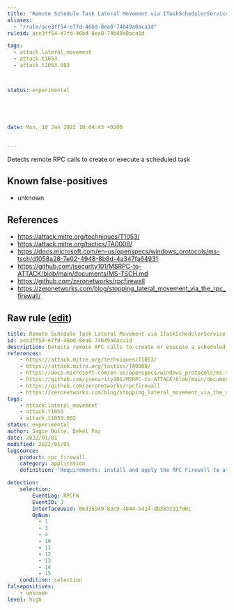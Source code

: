 ```yaml
---
title: "Remote Schedule Task Lateral Movement via ITaskSchedulerService"
aliases:
  - "/rule/ace3ff54-e7fd-46bd-8ea0-74b49a0aca1d"
ruleid: ace3ff54-e7fd-46bd-8ea0-74b49a0aca1d

tags:
  - attack.lateral_movement
  - attack.t1053
  - attack.t1053.002



status: experimental





date: Mon, 10 Jan 2022 18:04:43 +0200


---
```


Detects remote RPC calls to create or execute a scheduled task

<!--more-->


## Known false-positives

* unknown



## References

* https://attack.mitre.org/techniques/T1053/
* https://attack.mitre.org/tactics/TA0008/
* https://docs.microsoft.com/en-us/openspecs/windows_protocols/ms-tsch/d1058a28-7e02-4948-8b8d-4a347fa64931
* https://github.com/jsecurity101/MSRPC-to-ATTACK/blob/main/documents/MS-TSCH.md
* https://github.com/zeronetworks/rpcfirewall
* https://zeronetworks.com/blog/stopping_lateral_movement_via_the_rpc_firewall/


## Raw rule ([edit](https://github.com/SigmaHQ/sigma/edit/master/rules/application/rpc_firewall/rpc_firewall_itaskschedulerservice_lateral_movement.yml))
```yaml
title: Remote Schedule Task Lateral Movement via ITaskSchedulerService
id: ace3ff54-e7fd-46bd-8ea0-74b49a0aca1d
description: Detects remote RPC calls to create or execute a scheduled task
references:
    - https://attack.mitre.org/techniques/T1053/
    - https://attack.mitre.org/tactics/TA0008/
    - https://docs.microsoft.com/en-us/openspecs/windows_protocols/ms-tsch/d1058a28-7e02-4948-8b8d-4a347fa64931
    - https://github.com/jsecurity101/MSRPC-to-ATTACK/blob/main/documents/MS-TSCH.md
    - https://github.com/zeronetworks/rpcfirewall
    - https://zeronetworks.com/blog/stopping_lateral_movement_via_the_rpc_firewall/
tags:
    - attack.lateral_movement
    - attack.t1053
    - attack.t1053.002
status: experimental
author: Sagie Dulce, Dekel Paz
date: 2022/01/01
modified: 2022/01/01
logsource:
    product: rpc_firewall
    category: application
    definition: 'Requirements: install and apply the RPC Firewall to all processes with "audit:true action:block uuid:86d35949-83c9-4044-b424-db363231fd0c"'

detection:
    selection:
        EventLog: RPCFW
        EventID: 3
        InterfaceUuid: 86d35949-83c9-4044-b424-db363231fd0c
        OpNum:
          - 1
          - 3
          - 4
          - 10
          - 11
          - 12
          - 13
          - 14
          - 15
    condition: selection
falsepositives:
    - unknown
level: high

```
